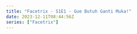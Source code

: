 ```yaml
---
title: "Facetrix - S1E1 - Gue Butuh Ganti Muka!"
date: 2023-12-11T08:44:56Z
series: ["Facetrix"]
---
```



<mux-player stream-type="on-demand"
  src="https://kp3d-my.sharepoint.com/personal/ryoo_kp3d_onmicrosoft_com/_layouts/15/download.aspx?share=EVmTM6Ppum9EljdN3eaEMecBM9ontrdLgiufv5tp2jhe8A" prefer-playback="mse" controls>
  </mux-player>
  
  
  <script src="https://cdn.jsdelivr.net/npm/@mux/mux-player"></script>
  
 <script type="application/ld+json">
 {
  "@context": "https://schema.org/",
  "@type": "VideoObject",
  "name": "Facetrix - S1E1 - Gue Butuh Ganti Muka!",
  "contentUrl": "https://stream.mux.com/Ema5biIxNU01MSEeeGu1S8yO2nX7PUVX4X013n813cD5E.m3u8",
  "thumbnailUrl": "https://www.themoviedb.org/t/p/original/aGuBIB79vDDQKcsQUIF5fa5P07b.jpg?width=314&fit_mode=preserve&time=25",
  "uploadDate": "2023-12-11T08:44:56Z",
}

</script>